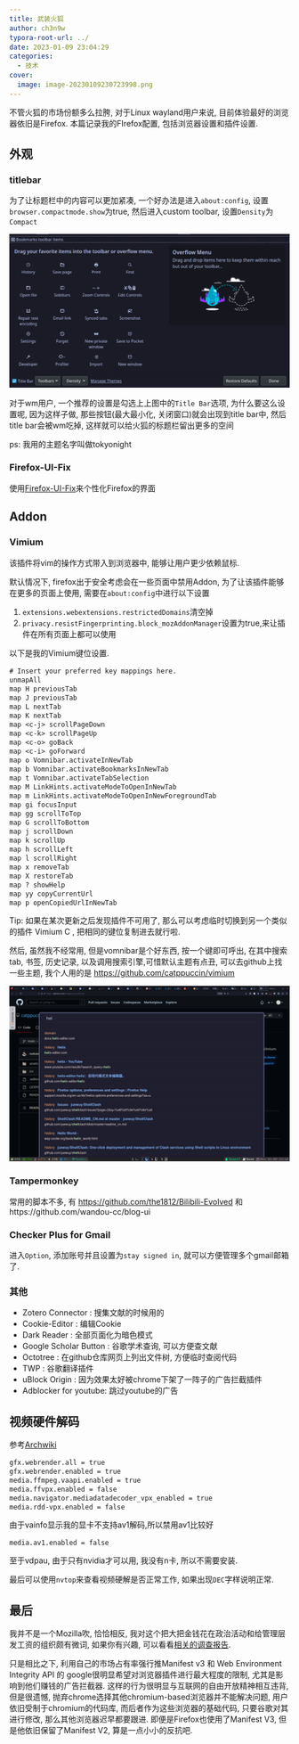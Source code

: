 ```yaml
---
title: 武装火狐
author: ch3n9w
typora-root-url: ../
date: 2023-01-09 23:04:29
categories:
  - 技术
cover:
  image: image-20230109230723998.png
---
```


不管火狐的市场份额多么拉胯, 对于Linux wayland用户来说, 目前体验最好的浏览器依旧是Firefox. 本篇记录我的FIrefox配置, 包括浏览器设置和插件设置.

## 外观

### titlebar

为了让标题栏中的内容可以更加紧凑, 一个好办法是进入`about:config`, 设置`browser.compactmode.show`为true, 然后进入custom toolbar, 设置`Density`为`Compact`

![image-20230109231814714](image-20230109231814714.png)

对于wm用户, 一个推荐的设置是勾选上上图中的`Title Bar`选项, 为什么要这么设置呢, 因为这样子做, 那些按钮(最大最小化, 关闭窗口)就会出现到title bar中, 然后title bar会被wm吃掉, 这样就可以给火狐的标题栏留出更多的空间

ps: 我用的主题名字叫做tokyonight

### Firefox-UI-Fix

使用[Firefox-UI-Fix](https://github.com/black7375/Firefox-UI-Fix)来个性化Firefox的界面

## Addon

### Vimium

该插件将vim的操作方式带入到浏览器中, 能够让用户更少依赖鼠标.

默认情况下, firefox出于安全考虑会在一些页面中禁用Addon, 为了让该插件能够在更多的页面上使用, 需要在`about:config`中进行以下设置

1. `extensions.webextensions.restrictedDomains`清空掉
2. `privacy.resistFingerprinting.block_mozAddonManager`设置为true,来让插件在所有页面上都可以使用

以下是我的Vimium键位设置.

```
# Insert your preferred key mappings here.
unmapAll
map H previousTab
map J previousTab
map L nextTab
map K nextTab
map <c-j> scrollPageDown
map <c-k> scrollPageUp
map <c-o> goBack
map <c-i> goForward
map o Vomnibar.activateInNewTab
map b Vomnibar.activateBookmarksInNewTab
map t Vomnibar.activateTabSelection
map M LinkHints.activateModeToOpenInNewTab
map m LinkHints.activateModeToOpenInNewForegroundTab
map gi focusInput
map gg scrollToTop
map G scrollToBottom
map j scrollDown
map k scrollUp
map h scrollLeft
map l scrollRight
map x removeTab
map X restoreTab
map ? showHelp
map yy copyCurrentUrl
map p openCopiedUrlInNewTab
```

Tip: 如果在某次更新之后发现插件不可用了, 那么可以考虑临时切换到另一个类似的插件 Vimium C , 把相同的键位复制进去就行啦.

然后, 虽然我不经常用, 但是vomnibar是个好东西, 按一个键即可呼出, 在其中搜索tab, 书签, 历史记录, 以及调用搜索引擎,可惜默认主题有点丑, 可以去github上找一些主题, 我个人用的是 https://github.com/catppuccin/vimium

![image-20230109234342599](image-20230109234342599.png)

### Tampermonkey

常用的脚本不多, 有 https://github.com/the1812/Bilibili-Evolved 和https://github.com/wandou-cc/blog-ui

### Checker Plus for Gmail

进入`Option`, 添加账号并且设置为`stay signed in`, 就可以方便管理多个gmail邮箱了.

### 其他

- Zotero Connector : 搜集文献的时候用的
- Cookie-Editor : 编辑Cookie
- Dark Reader : 全部页面化为暗色模式
- Google Scholar Button : 谷歌学术查询, 可以方便查文献
- Octotree : 在github仓库网页上列出文件树, 方便临时查阅代码
- TWP : 谷歌翻译插件
- uBlock Origin : 因为效果太好被chrome下架了一阵子的广告拦截插件
- Adblocker for youtube: 跳过youtube的广告

## 视频硬件解码

参考[Archwiki](https://wiki.archlinuxcn.org/wiki/%E7%81%AB%E7%8B%90#%E8%A7%86%E9%A2%91%E7%A1%AC%E8%A7%A3)

```
gfx.webrender.all = true
gfx.webrender.enabled = true
media.ffmpeg.vaapi.enabled = true
media.ffvpx.enabled = false
media.navigator.mediadatadecoder_vpx_enabled = true
media.rdd-vpx.enabled = false
```
由于vainfo显示我的显卡不支持av1解码,所以禁用av1比较好
```
media.av1.enabled = false
```
至于vdpau, 由于只有nvidia才可以用, 我没有n卡, 所以不需要安装.

最后可以使用`nvtop`来查看视频硬解是否正常工作, 如果出现`DEC`字样说明正常.

## 最后

我并不是一个Mozilla吹, 恰恰相反, 我对这个把大把金钱花在政治活动和给管理层发工资的组织颇有微词, 如果你有兴趣, 可以看看[相关的调查报告](https://lunduke.locals.com/post/4387539/firefox-money-investigating-the-bizarre-finances-of-mozilla).

只是相比之下, 利用自己的市场占有率强行推Manifest v3 和 Web Environment Integrity API 的 google很明显希望对浏览器插件进行最大程度的限制, 尤其是影响到他们赚钱的广告拦截器. 这样的行为很明显与互联网的自由开放精神相互违背, 但是很遗憾, 抛弃chrome选择其他chromium-based浏览器并不能解决问题, 用户依旧受制于chromium的代码库, 而后者作为这些浏览器的基础代码, 只要谷歌对其进行修改, 那么其他浏览器迟早都要跟进. 即便是Firefox也使用了Manifest V3, 但是他依旧保留了Manifest V2, 算是一点小小的反抗吧. 
